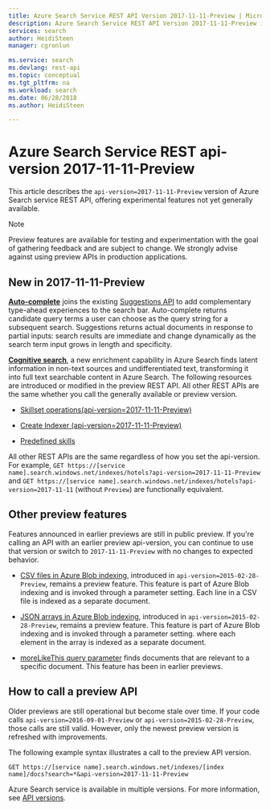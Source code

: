 ```yaml
---
title: Azure Search Service REST API Version 2017-11-11-Preview | Microsoft Docs
description: Azure Search Service REST API Version 2017-11-11-Preview includes experimental features such as Synonyms and moreLikeThis searches.
services: search
author: HeidiSteen
manager: cgronlun

ms.service: search
ms.devlang: rest-api
ms.topic: conceptual
ms.tgt_pltfrm: na
ms.workload: search
ms.date: 06/28/2018
ms.author: HeidiSteen

---
```

# Azure Search Service REST api-version 2017-11-11-Preview
This article describes the `api-version=2017-11-11-Preview` version of Azure Search service REST API, offering experimental features not yet generally available.

> [!NOTE]
> Preview features are available for testing and experimentation with the goal of gathering feedback and are subject to change. We strongly advise against using preview APIs in production applications.


## New in 2017-11-11-Preview

[**Auto-complete**](search-autocomplete-tutorial.md) joins the existing [Suggestions API](https://docs.microsoft.com/rest/api/searchservice/suggestions) to add complementary type-ahead experiences to the search bar. Auto-complete returns candidate query terms a user can choose as the query string for a subsequent search. Suggestions returns actual documents in response to partial inputs: search results are immediate and change dynamically as the search term input grows in length and specificity.

[**Cognitive search**](cognitive-search-concept-intro.md), a new enrichment capability in Azure Search finds latent information in non-text sources and undifferentiated text, transforming it into full text searchable content in Azure Search. The following resources are introduced or modified in the preview REST API. All other REST APIs are the same whether you call the generally available or preview version.

+ [Skillset operations(api-version=2017-11-11-Preview)](https://docs.microsoft.com/rest/api/searchservice/skillset-operations)

+ [Create Indexer (api-version=2017-11-11-Preview)](https://docs.microsoft.com/rest/api/searchservice/create-indexer)

+ [Predefined skills](cognitive-search-predefined-skills.md)

All other REST APIs are the same regardless of how you set the api-version. For example, `GET https://[service name].search.windows.net/indexes/hotels?api-version=2017-11-11-Preview` and `GET https://[service name].search.windows.net/indexes/hotels?api-version=2017-11-11` (without `Preview`) are functionally equivalent.

## Other preview features

Features announced in earlier previews are still in public preview. If you're calling an API with an earlier preview api-version, you can continue to use that version or switch to `2017-11-11-Preview` with no changes to expected behavior.

+ [CSV files in Azure Blob indexing](search-howto-index-csv-blobs.md), introduced in `api-version=2015-02-28-Preview`, remains a preview feature. This feature is part of Azure Blob indexing and is invoked through a parameter setting. Each line in a CSV file is indexed as a separate document.

+ [JSON arrays in Azure Blob indexing](search-howto-index-json-blobs.md), introduced in `api-version=2015-02-28-Preview`, remains a preview feature. This feature is part of Azure Blob indexing and is invoked through a parameter setting. where each element in the array is indexed as a separate document.

+ [moreLikeThis query parameter](search-more-like-this.md) finds documents that are relevant to a specific document. This feature has been in earlier previews. 


## How to call a preview API

Older previews are still operational but become stale over time. If your code calls `api-version=2016-09-01-Preview` or `api-version=2015-02-28-Preview`, those calls are still valid. However, only the newest preview version is refreshed with improvements. 

The following example syntax illustrates a call to the preview API version.

    GET https://[service name].search.windows.net/indexes/[index name]/docs?search=*&api-version=2017-11-11-Preview

Azure Search service is available in multiple versions. For more information, see [API versions](search-api-versions.md).
